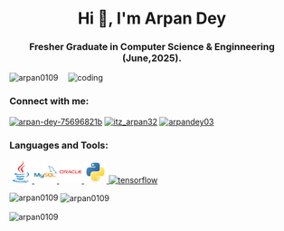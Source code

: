 <h1 align="center">Hi 👋, I'm Arpan Dey</h1>
<h3 align="center">Fresher Graduate in Computer Science & Enginneering (June,2025).</h3>

<img align="right" alt="coding" width="400" src="https://www.google.com/url?sa=i&url=https%3A%2F%2Fgithub.com%2Frudrabarad%2FGifs&psig=AOvVaw0y4wpsTyZGkFyRs64dXg4l&ust=1733328363493000&source=images&cd=vfe&opi=89978449&ved=0CBMQjRxqFwoTCLi-3b39i4oDFQAAAAAdAAAAABAj">

<p align="left"> <img src="https://komarev.com/ghpvc/?username=arpan0109&label=Profile%20views&color=0e75b6&style=flat" alt="arpan0109" /> </p>

<h3 align="left">Connect with me:</h3>
<p align="left">
<a href="https://linkedin.com/in/arpan-dey-75696821b" target="blank"><img align="center" src="https://raw.githubusercontent.com/rahuldkjain/github-profile-readme-generator/master/src/images/icons/Social/linked-in-alt.svg" alt="arpan-dey-75696821b" height="30" width="40" /></a>
<a href="https://instagram.com/itz_arpan32" target="blank"><img align="center" src="https://raw.githubusercontent.com/rahuldkjain/github-profile-readme-generator/master/src/images/icons/Social/instagram.svg" alt="itz_arpan32" height="30" width="40" /></a>
<a href="https://www.hackerrank.com/arpandey03" target="blank"><img align="center" src="https://raw.githubusercontent.com/rahuldkjain/github-profile-readme-generator/master/src/images/icons/Social/hackerrank.svg" alt="arpandey03" height="30" width="40" /></a>
</p>

<h3 align="left">Languages and Tools:</h3>
<p align="left"> <a href="https://www.java.com" target="_blank" rel="noreferrer"> <img src="https://raw.githubusercontent.com/devicons/devicon/master/icons/java/java-original.svg" alt="java" width="40" height="40"/> </a> <a href="https://www.mysql.com/" target="_blank" rel="noreferrer"> <img src="https://raw.githubusercontent.com/devicons/devicon/master/icons/mysql/mysql-original-wordmark.svg" alt="mysql" width="40" height="40"/> </a> <a href="https://www.oracle.com/" target="_blank" rel="noreferrer"> <img src="https://raw.githubusercontent.com/devicons/devicon/master/icons/oracle/oracle-original.svg" alt="oracle" width="40" height="40"/> </a> <a href="https://www.python.org" target="_blank" rel="noreferrer"> <img src="https://raw.githubusercontent.com/devicons/devicon/master/icons/python/python-original.svg" alt="python" width="40" height="40"/> </a> <a href="https://www.tensorflow.org" target="_blank" rel="noreferrer"> <img src="https://www.vectorlogo.zone/logos/tensorflow/tensorflow-icon.svg" alt="tensorflow" width="40" height="40"/> </a> </p>

<p><img align="left" src="https://github-readme-stats.vercel.app/api/top-langs?username=arpan0109&show_icons=true&locale=en&layout=compact" alt="arpan0109" /></p>

<p>&nbsp;<img align="center" src="https://github-readme-stats.vercel.app/api?username=arpan0109&show_icons=true&locale=en" alt="arpan0109" /></p>

<p><img align="center" src="https://github-readme-streak-stats.herokuapp.com/?user=arpan0109&" alt="arpan0109" /></p>
